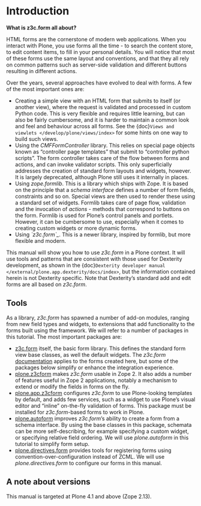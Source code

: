 # Introduction

**What is z3c.form all about?**

HTML forms are the cornerstone of modern web applications. When you interact with Plone, you use forms all the time - to search the content store, to edit content items, to fill in your personal details. You will notice that most of these forms use the same layout and conventions, and that they all rely on common patterns such as server-side validation and different buttons resulting in different actions.

Over the years, several approaches have evolved to deal with forms. A few of the most important ones are:

- Creating a simple view with an HTML form that submits to itself (or
  another view), where the request is validated and processed in custom
  Python code. This is very flexible and requires little learning, but
  can also be fairly cumbersome, and it is harder to maintain a common
  look and feel and behaviour across all forms. See the {doc}`Views and viewlets </develop/plone/views/index>` for some hints on one way to build such views.
- Using the *CMFFormController* library. This relies on special page
  objects known as “controller page templates” that submit to
  “controller python scripts”. The form controller takes care of the
  flow between forms and actions, and can invoke validator scripts.
  This only superficially addresses the creation of standard form
  layouts and widgets, however. It is largely deprecated, although
  Plone still uses it internally in places.
- Using *zope.formlib*. This is a library which ships with Zope. It is
  based on the principle that a *schema interface* defines a number of
  form fields, constraints and so on. Special views are then used to
  render these using a standard set of widgets. Formlib takes care of
  page flow, validation and the invocation of *actions* - methods that
  correspond to buttons on the form. Formlib is used for Plone’s
  control panels and portlets. However, it can be cumbersome to use,
  especially when it comes to creating custom widgets or more dynamic
  forms.
- Using *\`z3c.form\`\_*. This is a newer library, inspired by formlib,
  but more flexible and modern.

This manual will show you how to use *z3c.form* in a Plone context.
It will use tools and patterns that are consistent with those used for Dexterity development, as shown in the {doc}`Dexterity developer manual </external/plone.app.dexterity/docs/index>`, but the information contained herein is not Dexterity specific. Note that Dexterity’s standard add and edit forms are all based on *z3c.form*.

## Tools

As a library, *z3c.form* has spawned a number of add-on modules, ranging
from new field types and widgets, to extensions that add functionality
to the forms built using the framework. We will refer to a number of
packages in this tutorial. The most important packages are:

- [z3c.form] itself, the basic form library. This defines the standard
  form view base classes, as well the default widgets. The *z3c.form*
  [documentation](http://docs.zope.org/z3c.form) applies to the forms created here, but some of the
  packages below simplify or enhance the integration experience.
- [plone.z3cform] makes *z3c.form* usable in Zope 2. It also adds a
  number of features useful in Zope 2 applications, notably a mechanism
  to extend or modify the fields in forms on the fly.
- [plone.app.z3cform] configures *z3c.form* to use Plone-looking
  templates by default, and adds few services, such as a widget to use
  Plone’s visual editor and “inline” on-the-fly validation of forms.
  This package must be installed for *z3c.form*-based forms to work in
  Plone.
- [plone.autoform] improves *z3c.form*’s ability to create a form from
  a schema interface. By using the base classes in this package,
  schemata can be more self-describing, for example specifying a custom
  widget, or specifying relative field ordering. We will use
  *plone.autoform* in this tutorial to simplify form setup.
- [plone.directives.form] provides tools for registering forms using
  convention-over-configuration instead of ZCML. We
  will use *plone.directives.form* to configure our forms in this
  manual.

## A note about versions

This manual is targeted at Plone 4.1 and above (Zope 2.13).

[plone.app.z3cform]: https://pypi.python.org/pypi/plone.app.z3cform
[plone.autoform]: https://pypi.python.org/pypi/plone.autoform
[plone.directives.form]: https://pypi.python.org/pypi/plone.directives.form
[plone.z3cform]: https://pypi.python.org/pypi/plone.z3cform
[z3c.form]: https://pypi.python.org/pypi/z3c.form
